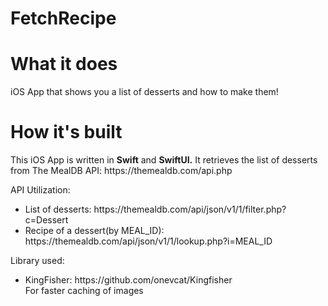# FetchRecipe

<h1>What it does</h1>
<p>iOS App that shows you a list of desserts and how to make them!</p>

<h1>How it's built</h1>
<p>
  This iOS App is written in <b>Swift</b> and <b>SwiftUI.</b> 
  It retrieves the list of desserts from The MealDB API: https://themealdb.com/api.php
  <br>

  API Utilization:
  <ul>
    <li>
      List of desserts: https://themealdb.com/api/json/v1/1/filter.php?c=Dessert
    </li>
    <li>
      Recipe of a dessert(by MEAL_ID): https://themealdb.com/api/json/v1/1/lookup.php?i=MEAL_ID
    </li>
  </ul>

  Library used:
  <ul>
    <li>
      KingFisher: https://github.com/onevcat/Kingfisher
      <br>
      For faster caching of images
    </li>
  </ul>
</p>
